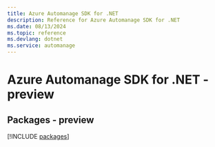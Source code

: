 ```yaml
---
title: Azure Automanage SDK for .NET
description: Reference for Azure Automanage SDK for .NET
ms.date: 08/13/2024
ms.topic: reference
ms.devlang: dotnet
ms.service: automanage
---
```

# Azure Automanage SDK for .NET - preview
## Packages - preview
[!INCLUDE [packages](automanage-index.md)]